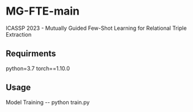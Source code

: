 # MG-FTE-main
ICASSP 2023 - Mutually Guided Few-Shot Learning for Relational Triple Extraction

## Requirments
python=3.7
torch==1.10.0

## Usage
Model Training
 -- python train.py

